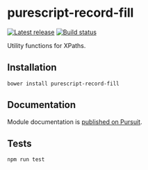 # purescript-record-fill

[![Latest release](http://img.shields.io/github/release/bbarker/purescript-record-fill.svg)](https://github.com/bbarker/purescript-record-fill/releases)
[![Build status](https://travis-ci.org/bbarker/purescript-record-fill.svg?branch=master)](https://travis-ci.org/bbarker/purescript-record-fill)

Utility functions for XPaths.


## Installation

```
bower install purescript-record-fill
```

## Documentation

Module documentation is [published on Pursuit](http://pursuit.purescript.org/packages/purescript-record-fill).

## Tests

`npm run test`
